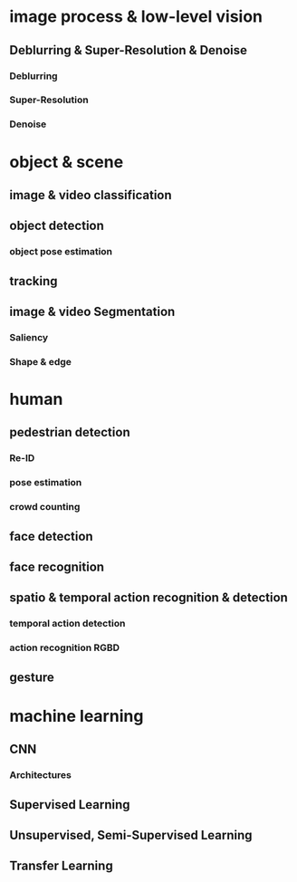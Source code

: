# image process & low-level vision
## Deblurring & Super-Resolution & Denoise
### Deblurring
### Super-Resolution
### Denoise
# object & scene 
## image & video classification
## object detection
### object pose estimation
## tracking
## image & video Segmentation
### Saliency
### Shape & edge
# human
## pedestrian detection
### Re-ID
### pose estimation
### crowd counting
## face detection
## face recognition
## spatio & temporal action recognition & detection
### temporal action detection
### action recognition RGBD
## gesture
# machine learning
## CNN
### Architectures
## Supervised Learning
## Unsupervised, Semi-Supervised Learning
## Transfer Learning


